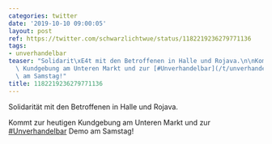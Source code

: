 ```yaml
---
categories: twitter
date: '2019-10-10 09:00:05'
layout: post
ref: https://twitter.com/schwarzlichtwue/status/1182219236279771136
tags:
- unverhandelbar
teaser: "Solidarit\xE4t mit den Betroffenen in Halle und Rojava.\n\nKommt zur heutigen\
  \ Kundgebung am Unteren Markt und zur [#Unverhandelbar](/t/unverhandelbar) Demo\
  \ am Samstag!"
title: 1182219236279771136
---
```

Solidarität mit den Betroffenen in Halle und Rojava.

Kommt zur heutigen Kundgebung am Unteren Markt und zur [#Unverhandelbar](/t/unverhandelbar) Demo am Samstag!